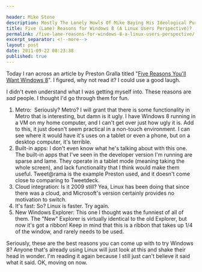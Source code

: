 ```yaml
---

header: Mike Stone
description: Mostly The Lonely Howls Of Mike Baying His Ideological Purity At The Moon
title: Five (Lame) Reasons for Windows 8 (A Linux Users Perspective)?
permalink: /five-lame-reasons-for-windows-8-a-linux-users-perspective/
excerpt_separator: <!--more-->
layout: post
date: 2011-09-22 08:23:38
published: true
---
```



Today I ran across an article by Preston Gralla titled "[Five Reasons You'll Want Windows 8](http://blogs.computerworld.com/18983/five_reasons_youll_want_windows_8)". I figured, why not read it? I could use a good laugh.

I didn't even understand what I was getting myself into. These reasons are _sad_ people. I thought I'd go through them for fun.

<!--more-->

1. Metro:  Seriously? Metro? I will grant that there is some functionality in Metro that is interesting, but damn is it ugly. I have Windows 8 running in a VM on my home computer, and I can't get over just how ugly it is. Add to this, it just doesn't seem practical in a non-touch environment. I can see where it would have it's uses on a tablet or even a phone, but on a desktop computer, it's terrible.
2. Built-in apps: I don't even know what he's talking about with this one. The built-in apps that I've seen in the developer version I'm running are sparse and lame. They operate in a tablet mode (meaning taking the whole screen), and lack functionality that I think would make them useful. Tweet@rama is the example Preston used, and it doesn't come close to comparing to Tweetdeck.
3. Cloud integration: Is it 2009 still? Yea, Linux has been doing that since there was a cloud, and Microsoft's version certainly provides no motivation to switch.
4. It's fast: So? Linux is faster. Try again.
5. New Windows Explorer: This one I thought was the funniest of all of them. The "New" Explorer is virtually identical to the old Explorer, but now it's got a ribbon! Keep in mind that this is a ribbon that takes up 1/4 of the window, and rarely needs to be used.

Seriously, these are the best reasons you can come up with to try Windows 8? Anyone that's already using Linux will just look at this and shake their head in wonder. I'm reading it again because I still just can't believe it said what it said. OK, moving on now.
